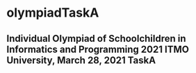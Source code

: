 # olympiadTaskA
## Individual Olympiad of Schoolchildren in Informatics and Programming 2021 ITMO University, March 28, 2021 TaskA